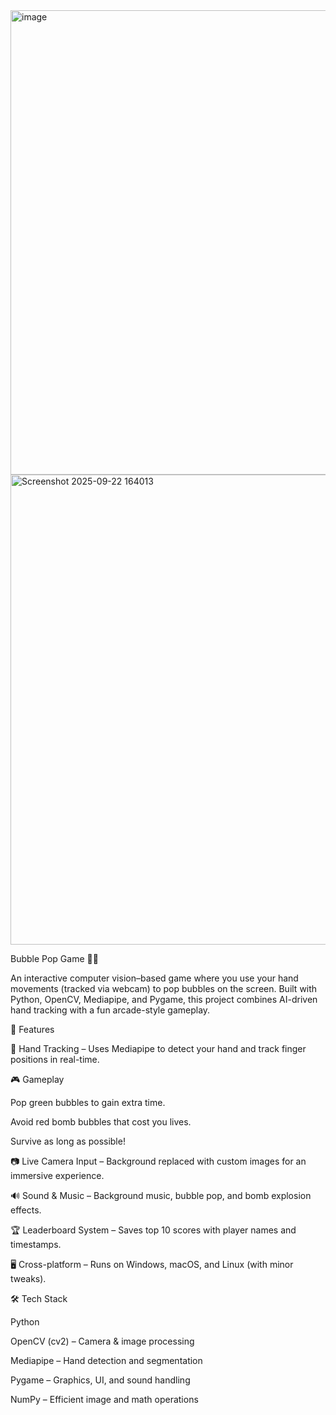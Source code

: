 <img width="1273" height="743" alt="image" src="https://github.com/user-attachments/assets/0a00f96a-7b6f-4b56-8c34-be0e76838b08" />
<img width="1276" height="752" alt="Screenshot 2025-09-22 164013" src="https://github.com/user-attachments/assets/ff89cedd-320d-4c98-85c2-8de2a6fbbfce" />

Bubble Pop Game 🎈💥

An interactive computer vision–based game where you use your hand movements (tracked via webcam) to pop bubbles on the screen. Built with Python, OpenCV, Mediapipe, and Pygame, this project combines AI-driven hand tracking with a fun arcade-style gameplay.

🚀 Features

👋 Hand Tracking – Uses Mediapipe to detect your hand and track finger positions in real-time.

🎮 Gameplay

Pop green bubbles to gain extra time.

Avoid red bomb bubbles that cost you lives.

Survive as long as possible!

📷 Live Camera Input – Background replaced with custom images for an immersive experience.

🔊 Sound & Music – Background music, bubble pop, and bomb explosion effects.

🏆 Leaderboard System – Saves top 10 scores with player names and timestamps.

🖥️ Cross-platform – Runs on Windows, macOS, and Linux (with minor tweaks).

🛠️ Tech Stack

Python

OpenCV (cv2) – Camera & image processing

Mediapipe – Hand detection and segmentation

Pygame – Graphics, UI, and sound handling

NumPy – Efficient image and math operations
